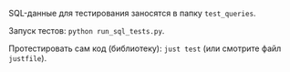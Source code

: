 SQL-данные для тестирования заносятся в папку `test_queries`.

Запуск тестов: `python run_sql_tests.py`.

Протестировать сам код (библиотеку): `just test` (или смотрите файл `justfile`).